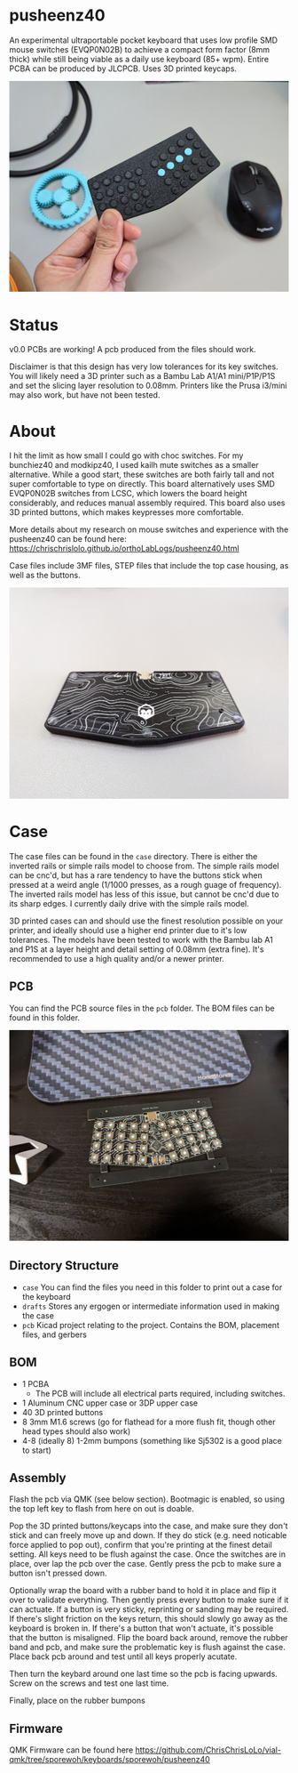 # pusheenz40
An experimental ultraportable pocket keyboard that uses low profile SMD mouse switches (EVQP0N02B) to achieve a compact form factor (8mm thick) while still being viable as a daily use keyboard (85+ wpm). Entire PCBA can be produced by JLCPCB. Uses 3D printed keycaps.

![a photo of a pusheenz40](https://raw.githubusercontent.com/ChrisChrisLoLo/pusheenz40/main/photos/PXL_20240128_191510082.jpg)

# Status
v0.0 PCBs are working! A pcb produced from the files should work.

Disclaimer is that this design has very low tolerances for its key switches. You will likely need a 3D printer such as a Bambu Lab A1/A1 mini/P1P/P1S and set the slicing layer resolution to 0.08mm. Printers like the Prusa i3/mini may also work, but have not been tested.

# About
I hit the limit as how small I could go with choc switches. For my bunchiez40 and modkipz40, I used kailh mute switches as a smaller alternative. While a good start, these switches are both fairly tall and not super comfortable to type on directly. This board alternatively uses SMD EVQP0N02B switches from LCSC, which lowers the board height considerably, and reduces manual assembly required. This board also uses 3D printed buttons, which makes keypresses more comfortable.

More details about my research on mouse switches and experience with the pusheenz40 can be found here: https://chrischrislolo.github.io/orthoLabLogs/pusheenz40.html

Case files include 3MF files, STEP files that include the top case housing, as well as the buttons.

![a pusheenz40](https://raw.githubusercontent.com/ChrisChrisLoLo/pusheenz40/main/photos/PXL_20240128_191100052.jpg)


# Case
The case files can be found in the `case` directory. There is either the inverted rails or simple rails model to choose from. The simple rails model can be cnc'd, but has a rare tendency to have the buttons stick when pressed at a weird angle (1/1000 presses, as a rough guage of frequency). The inverted rails model has less of this issue, but cannot be cnc'd due to its sharp edges. I currently daily drive with the simple rails model.

3D printed cases can and should use the finest resolution possible on your printer, and ideally should use a higher end printer due to it's low tolerances. The models have been tested to work with the Bambu lab A1 and P1S at a layer height and detail setting of 0.08mm (extra fine). It's recommended to use a high quality and/or a newer printer.

## PCB
You can find the PCB source files in the `pcb` folder. The BOM files can be found in this folder.

![pusheenz40 pcb](https://raw.githubusercontent.com/ChrisChrisLoLo/pusheenz40/main/photos/PXL_20231229_164239394.jpg)

## Directory Structure
- `case`
    You can find the files you need in this folder to print out a case for the keyboard
- `drafts`
    Stores any ergogen or intermediate information used in making the case
- `pcb`
    Kicad project relating to the project. Contains the BOM, placement files, and gerbers
   
## BOM
- 1 PCBA
  - The PCB will include all electrical parts required, including switches.
- 1 Aluminum CNC upper case or 3DP upper case
- 40 3D printed buttons
- 8 3mm M1.6 screws (go for flathead for a more flush fit, though other head types should also work)
- 4-8 (ideally 8) 1-2mm bumpons (something like Sj5302 is a good place to start)

## Assembly
Flash the pcb via QMK (see below section). Bootmagic is enabled, so using the top left key to flash from here on out is doable.

Pop the 3D printed buttons/keycaps into the case, and make sure they don't stick and can freely move up and down. If they do stick (e.g. need noticable force applied to pop out), confirm that you're printing at the finest detail setting. All keys need to be flush against the case. Once the switches are in place, over lap the pcb over the case. Gently press the pcb to make sure a button isn't pressed down.

Optionally wrap the board with a rubber band to hold it in place and flip it over to validate everything. Then gently press every button to make sure if it can actuate. If a button is very sticky, reprinting or sanding may be required. If there's slight friction on the keys return, this should slowly go away as the keyboard is broken in. If there's a button that won't actuate, it's possible that the button is misaligned. Flip the board back around, remove the rubber band and pcb, and make sure the problematic key is flush against the case. Place back pcb around and test until all keys properly acutate.

Then turn the keybard around one last time so the pcb is facing upwards. Screw on the screws and test one last time.

Finally, place on the rubber bumpons

## Firmware
QMK Firmware can be found here
https://github.com/ChrisChrisLoLo/vial-qmk/tree/sporewoh/keyboards/sporewoh/pusheenz40
